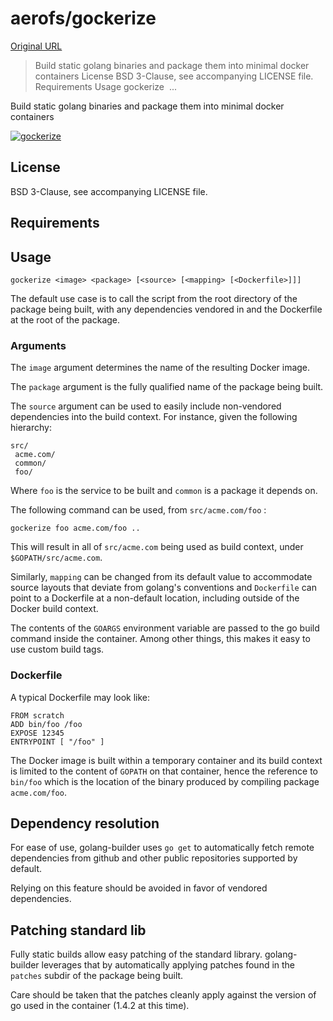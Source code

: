 # aerofs/gockerize

[Original URL](https://github.com/aerofs/gockerize)

> Build static golang binaries and package them into minimal docker containers License BSD 3-Clause, see accompanying LICENSE file. Requirements Usage gockerize <image> <package>...

Build static golang binaries and package them into minimal docker containers

[![gockerize](https://github.com/aerofs/gockerize/raw/master/gockerize.png)](https://github.com/aerofs/gockerize/blob/master/gockerize.png)

## [](https://github.com/aerofs/gockerize#license)License

BSD 3-Clause, see accompanying LICENSE file.

## [](https://github.com/aerofs/gockerize#requirements)Requirements

## [](https://github.com/aerofs/gockerize#usage)Usage

```
gockerize <image> <package> [<source> [<mapping> [<Dockerfile>]]]
```

The default use case is to call the script from the root directory of the package being built, with any dependencies vendored in and the Dockerfile at the root of the package.

### [](https://github.com/aerofs/gockerize#arguments)Arguments

The `image` argument determines the name of the resulting Docker image.

The `package` argument is the fully qualified name of the package being built.

The `source` argument can be used to easily include non-vendored dependencies into the build context. For instance, given the following hierarchy:

```
src/
 acme.com/
 common/
 foo/
```

Where `foo` is the service to be built and `common` is a package it depends on.

The following command can be used, from `src/acme.com/foo` :

```
gockerize foo acme.com/foo ..
```

This will result in all of `src/acme.com` being used as build context, under `$GOPATH/src/acme.com`.

Similarly, `mapping` can be changed from its default value to accommodate source layouts that deviate from golang's conventions and `Dockerfile` can point to a Dockerfile at a non-default location, including outside of the Docker build context.

The contents of the `GOARGS` environment variable are passed to the go build command inside the container. Among other things, this makes it easy to use custom build tags.

### [](https://github.com/aerofs/gockerize#dockerfile)Dockerfile

A typical Dockerfile may look like:

```
FROM scratch
ADD bin/foo /foo
EXPOSE 12345
ENTRYPOINT [ "/foo" ]
```

The Docker image is built within a temporary container and its build context is limited to the content of `GOPATH` on that container, hence the reference to `bin/foo` which is the location of the binary produced by compiling package `acme.com/foo`.

## [](https://github.com/aerofs/gockerize#dependency-resolution)Dependency resolution

For ease of use, golang-builder uses `go get` to automatically fetch remote dependencies from github and other public repositories supported by default.

Relying on this feature should be avoided in favor of vendored dependencies.

## [](https://github.com/aerofs/gockerize#patching-standard-lib)Patching standard lib

Fully static builds allow easy patching of the standard library. golang-builder leverages that by automatically applying patches found in the `patches` subdir of the package being built.

Care should be taken that the patches cleanly apply against the version of go used in the container (1.4.2 at this time).
